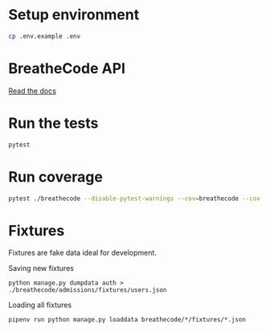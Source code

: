 # Setup environment

```bash
cp .env.example .env
```

# BreatheCode API

[Read the docs](https://documenter.getpostman.com/view/2432393/T1LPC6ef)


# Run the tests

```bash
pytest
```

# Run coverage

```bash
pytest ./breathecode --disable-pytest-warnings --cov=breathecode --cov-report term-missing
```

# Fixtures

Fixtures are fake data ideal for development.

Saving new fixtures
```
python manage.py dumpdata auth > ./breathecode/admissions/fixtures/users.json
```
Loading all fixtures
```
pipenv run python manage.py loaddata breathecode/*/fixtures/*.json
```